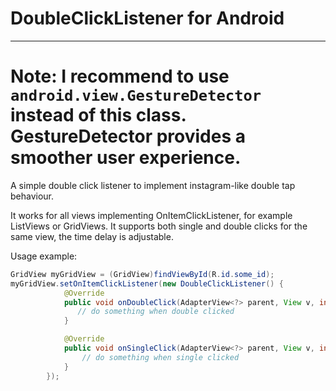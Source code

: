 # DoubleClickListener for Android

_______________________________________________________________
# Note: I recommend to use `android.view.GestureDetector` instead of this class. GestureDetector provides a smoother user experience.

A simple double click listener to implement instagram-like double tap behaviour.

It works for all views implementing OnItemClickListener, for example ListViews or GridViews.
It supports both single and double clicks for the same view, the time delay is adjustable.

Usage example:

```java
GridView myGridView = (GridView)findViewById(R.id.some_id);
myGridView.setOnItemClickListener(new DoubleClickListener() {
            @Override
            public void onDoubleClick(AdapterView<?> parent, View v, int position, long id) {
               // do something when double clicked
            }

            @Override
            public void onSingleClick(AdapterView<?> parent, View v, int position, long id) {
                // do something when single clicked
            }
        });
```
